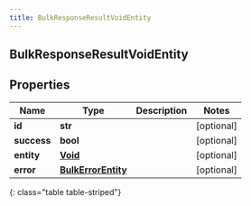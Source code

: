 ```yaml
---
title: BulkResponseResultVoidEntity
---
```

## BulkResponseResultVoidEntity

## Properties

|Name | Type | Description | Notes|
|------------ | ------------- | ------------- | -------------|
| **id** | **str** |  | [optional] |
| **success** | **bool** |  | [optional] |
| **entity** | [**Void**](Void.html) |  | [optional] |
| **error** | [**BulkErrorEntity**](BulkErrorEntity.html) |  | [optional] |
{: class="table table-striped"}


